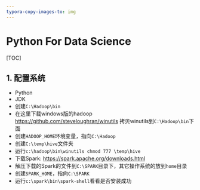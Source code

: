```yaml
---
typora-copy-images-to: img
---
```


# Python For Data Science

[TOC]

## 1. 配置系统

- Python
- JDK
- 创建`C:\Hadoop\bin`
- 在这里下载windows版的hadoop https://github.com/steveloughran/winutils 拷贝winutils到`C:\Hadoop\bin`下面
- 创建`HADOOP_HOME`环境变量，指向`C:\Hadoop`
- 创建`C:\temp\hive`文件夹
- 运行`c:\hadoop\bin\winutils chmod 777 \temp\hive`
- 下载Spark: https://spark.apache.org/downloads.html
- 解压下载的Spark的文件到`C:\SPARK`目录下，其它操作系统的放到`home`目录
- 创建`SPARK_HOME`，指向`C:\SPARK`
- 运行`c:\spark\bin\spark-shell`看看是否安装成功